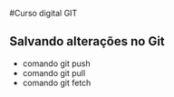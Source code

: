 #Curso digital GIT

## Salvando alterações no Git

* comando git push
* comando git pull
* comando git fetch
